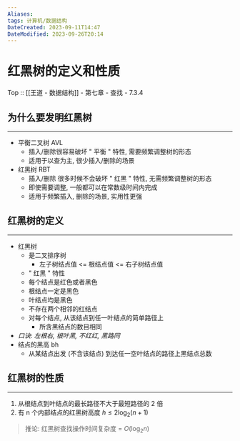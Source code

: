 ```yaml
---
Aliases: 
tags: 计算机/数据结构 
DateCreated: 2023-09-11T14:47
DateModified: 2023-09-26T20:14
---
```

# 红黑树的定义和性质

Top :: [[王道 - 数据结构]] - 第七章 - 查找 - 7.3.4

## 为什么要发明红黑树
---
- 平衡二叉树 AVL
	- 插入/删除很容易破坏 " 平衡 " 特性, 需要频繁调整树的形态
	- 适用于以查为主, 很少插入/删除的场景
- 红黑树 RBT
	- 插入/删除 很多时候不会破坏 " 红黑 " 特性, 无需频繁调整树的形态
	- 即使需要调整, 一般都可以在常数级时间内完成
	- 适用于频繁插入, 删除的场景, 实用性更强

## 红黑树的定义
---
- 红黑树
	- 是二叉排序树
		- 左子树结点值 <= 根结点值 <= 右子树结点值
	- " 红黑 " 特性
	- 每个结点是红色或者黑色
	- 根结点一定是黑色
	- 叶结点均是黑色
	- 不存在两个相邻的红结点
	- 对每个结点, 从该结点到任一叶结点的简单路径上
		- 所含黑结点的数目相同
- *口诀: 左根右, 根叶黑, 不红红, 黑路同*
- 结点的黑高 bh
	- 从某结点出发 (不含该结点) 到达任一空叶结点的路径上黑结点总数

## 红黑树的性质
---
1. 从根结点到叶结点的最长路径不大于最短路径的 2 倍
2. 有 n 个内部结点的红黑树高度 $h \leq 2\log_{2}(n+1)$

> 推论: 红黑树查找操作时间复杂度 = $O(\log_{2}n)$
